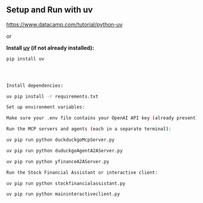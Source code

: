 ## Setup and Run with uv

https://www.datacamp.com/tutorial/python-uv

or 

**Install [uv](https://github.com/astral-sh/uv) (if not already installed):**
   ```sh
   pip install uv




Install dependencies:

uv pip install -r requirements.txt

Set up environment variables:

Make sure your .env file contains your OpenAI API key (already present).

Run the MCP servers and agents (each in a separate terminal):

uv pip run python duckduckgoMcpServer.py

uv pip run python duduckgoAgentA2AServer.py

uv pip run python yfinanceA2AServer.py

Run the Stock Financial Assistant or interactive client:

uv pip run python stockfinancialassistant.py

uv pip run python maininteractiveclient.py



